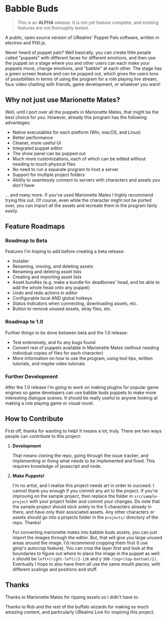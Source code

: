 # Babble Buds

> This is an **ALPHA** release. It is not yet feature complete, and existing features are not thoroughly tested. 

A public, open source version of URealms' Puppet Pals software, written in electron and PIXI.js.

Never heard of puppet pals? Well basically, you can create little people called "puppets" with different faces for different emotions, and then use the puppet on a stage where you and other users can each make your puppets move, change emotions, and "babble" at each other. The stage has a green screen feature and can be popped out, which gives the users tons of possibilities in terms of using the program for a role playing live stream, faux video chatting with friends, game development, or whatever you want! 

## Why not just use Marionette Mates?

Well, until I port over all the puppets in Marionette Mates, that might be the best choice for you. However, already this program has the following advantages:

- Native executables for each platform (Win, macOS, and Linux)
- Better performance
- Cleaner, more useful UI
- Integrated puppet editor
- The show panel can be popped out
- Much more customizations, each of which can be edited without needing to touch physical files
- No need to run a separate program to host a server
- Support for multiple project folders
- Ability to seamlessly connect to servers with characters and assets you don't have

... and many more. If you've used Marionette Mates I highly recommend trying this out. Of course, even while the character might not be ported over, you can import all the assets and recreate them in the program fairly easily.

## Feature Roadmaps

### Roadmap to Beta

Features I'm hoping to add before creating a beta release:

- Installer
- Renaming, moving, and deleting assets
- Renaming and deleting asset lists
- Creating and importing asset lists
- Asset bundles (e.g. make a bundle for deadbones' head, and be able to add the whole head onto any puppet)
- Undo and redo actions in editor
- Configurable local AND global hotkeys
- Status indicators when connecting, downloading assets, etc.
- Button to remove unused assets, stray files, etc.

### Roadmap to 1.0

Further things to be done between beta and the 1.0 release:

- Test extensively, and fix any bugs found
- Convert rest of puppets available in Marionette Mates (without needing individual copies of files for each character)
- More information on how to use the program, using tool tips, written tutorials, and maybe video tutorials

### Further Development

After the 1.0 release I'm going to work on making plugins for popular game engines so game developers can use babble buds puppets to make more interesting dialogue scenes. It should be really useful to anyone looking at making a role playing game or visual novel. 

## How to Contribute

First off, thanks for wanting to help! It means a lot, truly. There are two ways people can contribute to this project:

1. **Development**

	That means cloning the repo, going through the issue tracker, and implementing or fixing what needs to be implemented and fixed. This requires knowledge of javascript and node. 

2. **Make Puppets!**

	I'm no artist, and I realize this project needs art in order to succeed. I cannot thank you enough if you commit any art to the project. If you're improving on the sample project, then replace the folder in `src/sample-project` with your project folder and commit your changes. Do note that the sample project should stick solely to the 5 characters already in there, and have only their associated assets. Any other characters or assets should go into a projects folder in  the `projects/` directory of the repo. Thanks!

	For converting marionette mates into babble buds assets, you can just import the images through the editor. But, that will give you large unused areas around the image. I'd recommend cropping them first (I use gimp's autocrop feature). You can crop the layer first and look at the boundaries to figure out where to place the image in the puppet as well: x should be `left+(right-left)/2-136` and y `300-(top+(top-bottom)/2)`. Eventually I hope to also have them all use the same mouth pieces, with different scalings and positions and stuff. 

## Thanks

Thanks to Marionette Mates for ripping assets so I didn't have to. 

Thanks to Rob and the rest of the buffalo wizards for making so much amazing content, and particularly URealms Live for inspiring this project. 
